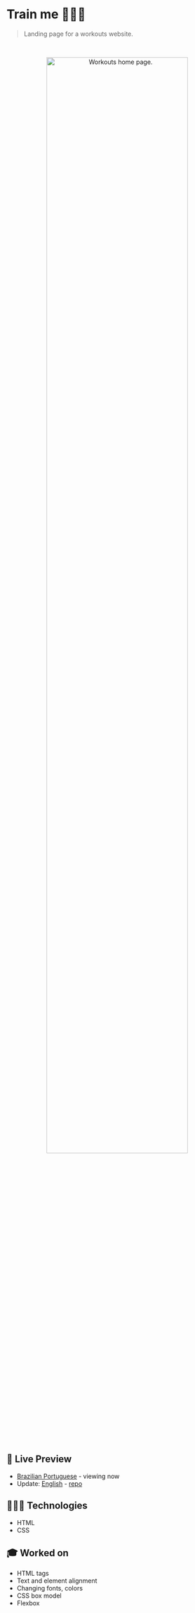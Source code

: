 # Train me 🏃🏼‍♀️

> Landing page for a workouts website.

<br>

<p align="center">
  <img alt="Workouts home page." src="https://drive.google.com/uc?id=1B9qvvyUxUkvxkHbNmO5ooVMWoMFzuqT3" width="80%" />
</p>

<br>

## 📝 Live Preview 

- [Brazilian Portuguese](https://diegommagno.com/github/rocketseat/explorer/stage-02/train-me/pt-br) - viewing now
- Update: [English](https://diegommagno.com/github/rocketseat/explorer/stage-02/train-me/en) - [repo](https://github.com/diegommagno/rocketseat/tree/main/explorer/stage-02/train-me/en/)


## 🧑🏻‍💻 Technologies

- HTML
- CSS

## 🎓 Worked on

- HTML tags
- Text and element alignment
- Changing fonts, colors
- CSS box model
- Flexbox